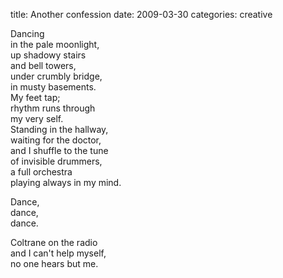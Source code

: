 title: Another confession
date: 2009-03-30
categories: creative


Dancing  
in the pale moonlight,  
up shadowy stairs  
and bell  towers,  
under crumbly bridge,  
in musty basements.  
My feet tap;  
rhythm  runs through  
my very self.  
Standing in the hallway,  
waiting  for the doctor,  
and I shuffle to the tune  
of invisible drummers,  
a  full orchestra  
playing always in my mind.  

Dance,  
dance,  
dance.

Coltrane on the radio  
and I can't help myself,  
no one hears but me.
